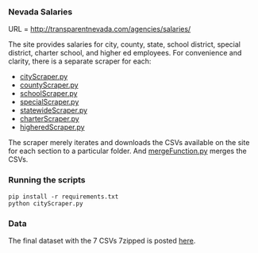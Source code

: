 ### Nevada Salaries

URL = http://transparentnevada.com/agencies/salaries/

The site provides salaries for city, county, state, school district, special district, charter school, and higher ed employees. For convenience and clarity, there is a separate scraper for each: 

* [cityScraper.py](cityScraper.py)
* [countyScraper.py](countyScraper.py)
* [schoolScraper.py](schoolScraper.py)
* [specialScraper.py](specialScraper.py)
* [statewideScraper.py](statewideScraper.py)
* [charterScraper.py](charterScraper.py)
* [higheredScraper.py](higheredScraper.py)

The scraper merely iterates and downloads the CSVs available on the site for each section to a particular folder. And [mergeFunction.py](mergeFunction.py) merges the CSVs. 

### Running the scripts

```
pip install -r requirements.txt
python cityScraper.py
```

### Data
The final dataset with the 7 CSVs 7zipped is posted [here](../../data/nv/).
